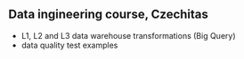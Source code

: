 ## Data ingineering course, Czechitas
- L1, L2 and L3 data warehouse transformations (Big Query)
- data quality test examples
